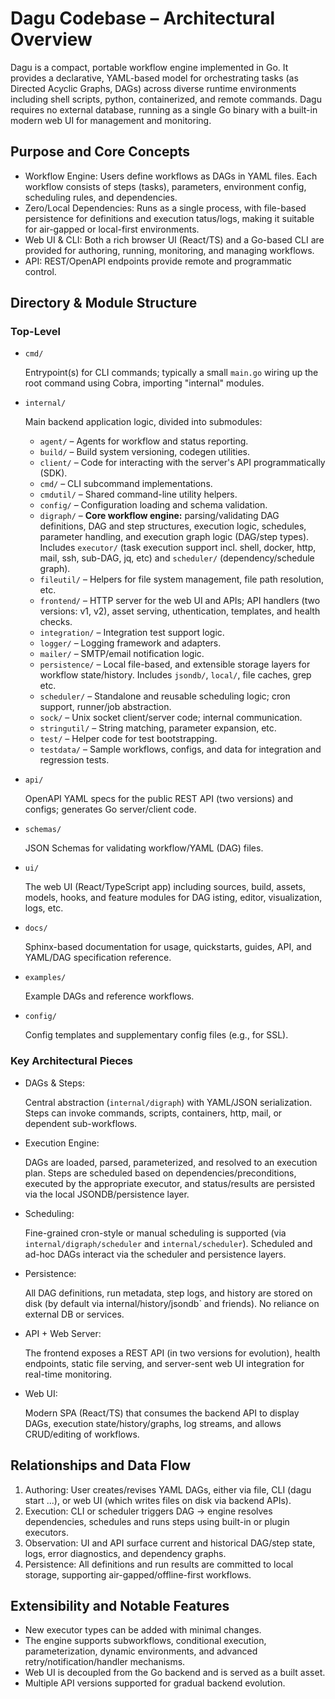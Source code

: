 # Dagu Codebase – Architectural Overview

Dagu is a compact, portable workflow engine implemented in Go. It provides a declarative, YAML-based model for orchestrating tasks (as Directed Acyclic Graphs, DAGs) across diverse runtime environments including shell scripts, python, containerized, and remote commands. Dagu requires no external database, running as a single Go binary with a built-in modern web UI for management and monitoring.

## Purpose and Core Concepts
- Workflow Engine: Users define workflows as DAGs in YAML files. Each workflow consists of steps (tasks), parameters,
environment config, scheduling rules, and dependencies.
- Zero/Local Dependencies: Runs as a single process, with file-based persistence for definitions and execution
tatus/logs, making it suitable for air-gapped or local-first environments.
- Web UI & CLI: Both a rich browser UI (React/TS) and a Go-based CLI are provided for authoring, running, monitoring,
and managing workflows.
- API: REST/OpenAPI endpoints provide remote and programmatic control.

## Directory & Module Structure

### Top-Level

- `cmd/`

   Entrypoint(s) for CLI commands; typically a small `main.go` wiring up the root command using Cobra, importing "internal" modules.

- `internal/`

  Main backend application logic, divided into submodules:

  * `agent/` – Agents for workflow and status reporting.
  * `build/` – Build system versioning, codegen utilities.
  * `client/` – Code for interacting with the server's API programmatically (SDK).
  * `cmd/` – CLI subcommand implementations.
  * `cmdutil/` – Shared command-line utility helpers.
  * `config/` – Configuration loading and schema validation.
  * `digraph/` – **Core workflow engine:** parsing/validating DAG definitions, DAG and step structures, execution logic, schedules, parameter handling, and execution graph logic (DAG/step types). Includes `executor/` (task execution support incl. shell, docker, http, mail, ssh, sub-DAG, jq, etc) and `scheduler/` (dependency/schedule graph).
  * `fileutil/` – Helpers for file system management, file path resolution, etc.
  * `frontend/` – HTTP server for the web UI and APIs; API handlers (two versions: v1, v2), asset serving, uthentication, templates, and health checks.
  * `integration/` – Integration test support logic.
  * `logger/` – Logging framework and adapters.
  * `mailer/` – SMTP/email notification logic.
  * `persistence/` – Local file-based, and extensible storage layers for workflow state/history. Includes `jsondb/`, `local/`, file caches, grep etc.
  * `scheduler/` – Standalone and reusable scheduling logic; cron support, runner/job abstraction.
  * `sock/` – Unix socket client/server code; internal communication.
  * `stringutil/` – String matching, parameter expansion, etc.
  * `test/` – Helper code for test bootstrapping.
  * `testdata/` – Sample workflows, configs, and data for integration and regression tests.

- `api/`

   OpenAPI YAML specs for the public REST API (two versions) and configs; generates Go server/client code.

- `schemas/`

   JSON Schemas for validating workflow/YAML (DAG) files.

- `ui/`

   The web UI (React/TypeScript app) including sources, build, assets, models, hooks, and feature modules for DAG
isting, editor, visualization, logs, etc.

- `docs/`

   Sphinx-based documentation for usage, quickstarts, guides, API, and YAML/DAG specification reference.

- `examples/`

   Example DAGs and reference workflows.

- `config/`

   Config templates and supplementary config files (e.g., for SSL).

### Key Architectural Pieces

- DAGs & Steps:

  Central abstraction (`internal/digraph`) with YAML/JSON serialization. Steps can invoke commands, scripts, containers, http, mail, or dependent sub-workflows.

- Execution Engine:

  DAGs are loaded, parsed, parameterized, and resolved to an execution plan. Steps are scheduled based on dependencies/preconditions, executed by the appropriate executor, and status/results are persisted via the local JSONDB/persistence layer.

- Scheduling:

  Fine-grained cron-style or manual scheduling is supported (via `internal/digraph/scheduler` and `internal/scheduler`). Scheduled and ad-hoc DAGs interact via the scheduler and persistence layers.

- Persistence:

  All DAG definitions, run metadata, step logs, and history are stored on disk (by default via
internal/history/jsondb` and friends). No reliance on external DB or services.

- API + Web Server:

  The frontend exposes a REST API (in two versions for evolution), health endpoints, static file serving, and server-sent web UI integration for real-time monitoring.

- Web UI:

  Modern SPA (React/TS) that consumes the backend API to display DAGs, execution state/history/graphs, log streams, and allows CRUD/editing of workflows.

## Relationships and Data Flow

1. Authoring: User creates/revises YAML DAGs, either via file, CLI (dagu start ...), or web UI (which writes files on disk via backend APIs).
2. Execution: CLI or scheduler triggers DAG -> engine resolves dependencies, schedules and runs steps using built-in or plugin executors.
3. Observation: UI and API surface current and historical DAG/step state, logs, error diagnostics, and dependency graphs.
4. Persistence: All definitions and run results are committed to local storage, supporting air-gapped/offline-first workflows.

## Extensibility and Notable Features

- New executor types can be added with minimal changes.
- The engine supports subworkflows, conditional execution, parameterization, dynamic environments, and advanced retry/notification/handler mechanisms.
- Web UI is decoupled from the Go backend and is served as a built asset.
- Multiple API versions supported for gradual backend evolution.
